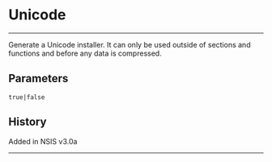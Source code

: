 # Unicode

---

Generate a Unicode installer. It can only be used outside of sections and functions and before any data is compressed.

## Parameters

    true|false

## History

Added in NSIS v3.0a

---
